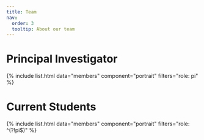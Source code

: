 ```yaml
---
title: Team
nav:
  order: 3
  tooltip: About our team
---
```


# Principal Investigator
{% include list.html data="members" component="portrait" filters="role: pi" %}


# Current Students
{% include list.html data="members" component="portrait" filters="role: ^(?!pi$)" %}



